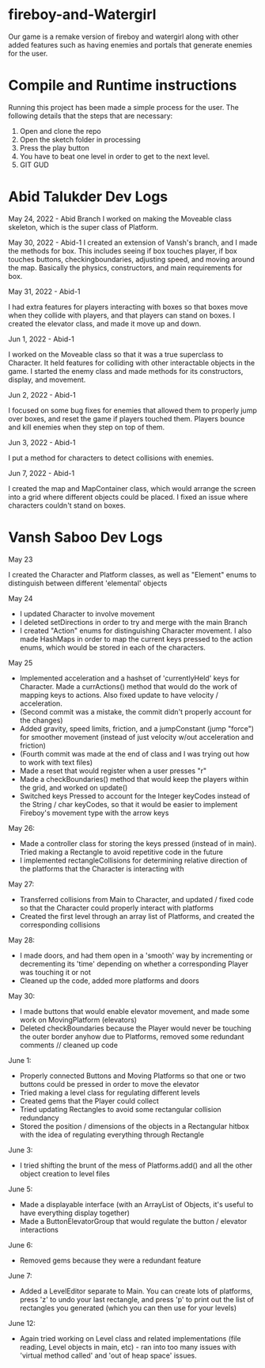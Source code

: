 # fireboy-and-Watergirl

Our game is a remake version of fireboy and watergirl along with other added features such as having enemies and portals that generate enemies for the user.

# Compile and Runtime instructions

Running this project has been made a simple process for the user. The following details that the steps that are necessary:

1. Open and clone the repo
2. Open the sketch folder in processing
3. Press the play button
4. You have to beat one level in order to get to the next level.
5. GIT GUD

# Abid Talukder Dev Logs

May 24, 2022 - Abid Branch
I worked on making the Moveable class skeleton, which is the super class of Platform.

May 30, 2022 - Abid-1
I created an extension of Vansh's branch, and I made the methods for box. This includes seeing if box touches player, if box touches buttons, checkingboundaries, adjusting speed, and moving around the map. Basically the physics, constructors, and main requirements for box.

May 31, 2022 - Abid-1

I had extra features for players interacting with boxes so that boxes move when they collide with players, and that players can stand on boxes. I created the elevator class, and made it move up and down.

Jun 1, 2022 - Abid-1

I worked on the Moveable class so that it was a true superclass to Character. It held features for colliding with other interactable objects in the game. I started the enemy class and made methods for its constructors, display, and movement.

Jun 2, 2022 - Abid-1

I focused on some bug fixes for enemies that allowed them to properly jump over boxes, and reset the game if players touched them. Players bounce and kill enemies when they step on top of them.

Jun 3, 2022 - Abid-1

I put a method for characters to detect collisions with enemies.

Jun 7, 2022 - Abid-1

I created the map and MapContainer class, which would arrange the screen into a grid where different objects could be placed. I fixed an issue where characters couldn't stand on boxes.

# Vansh Saboo Dev Logs

May 23

I created the Character and Platform classes, as well as "Element" enums to distinguish between different 'elemental' objects

May 24

- I updated Character to involve movement
- I deleted setDirections in order to try and merge with the main Branch
- I created "Action" enums for distinguishing Character movement. I also made HashMaps in order to map the current keys pressed to the action enums, which would be stored in each of the characters.

May 25

- Implemented acceleration and a hashset of 'currentlyHeld' keys for Character. Made a currActions() method that would do the work of mapping keys to actions. Also fixed update to have velocity / acceleration.
- (Second commit was a mistake, the commit didn't properly account for the changes)
- Added gravity, speed limits, friction, and a jumpConstant (jump "force") for smoother movement (instead of just velocity w/out acceleration and friction)
- (Fourth commit was made at the end of class and I was trying out how to work with text files)
- Made a reset that would register when a user presses "r"
- Made a checkBoundaries() method that would keep the players within the grid, and worked on update()
- Switched keys Pressed to account for the Integer keyCodes instead of the String / char keyCodes, so that it would be easier to implement Fireboy's movement type with the arrow keys


May 26:
- Made a controller class for storing the keys pressed (instead of in main). Tried making a Rectangle to avoid repetitive code in the future
- I implemented rectangleCollisions for determining relative direction of the platforms that the Character is interacting with

May 27:
- Transferred collisions from Main to Character, and updated / fixed code so that the Character could properly interact with platforms
- Created the first level through an array list of Platforms, and created the corresponding collisions


May 28:
- I made doors, and had them open in a 'smooth' way by incrementing or decrementing its 'time' depending on whether a corresponding Player was touching it or not
- Cleaned up the code, added more platforms and doors

May 30:
- I made buttons that would enable elevator movement, and made some work on MovingPlatform (elevators)
- Deleted checkBoundaries because the Player would never be touching the outer border anyhow due to Platforms, removed some redundant comments // cleaned up code

June 1:
- Properly connected Buttons and Moving Platforms so that one or two buttons could be pressed in order to move the elevator
- Tried making a level class for regulating different levels
- Created gems that the Player could collect
- Tried updating Rectangles to avoid some rectangular collision redundancy
- Stored the position / dimensions of the objects in a Rectangular hitbox with the idea of regulating everything through Rectangle

June 3:
- I tried shifting the brunt of the mess of Platforms.add() and all the other object creation to level files

June 5:
- Made a displayable interface (with an ArrayList of Objects, it's useful to have everything display together)
- Made a ButtonElevatorGroup that would regulate the button / elevator interactions

June 6:
- Removed gems because they were a redundant feature

June 7:
- Added a LevelEditor separate to Main. You can create lots of platforms, press 'z' to undo your last rectangle, and press 'p' to print out the list of rectangles you generated (which you can then use for your levels)

June 12:
- Again tried working on Level class and related implementations (file reading, Level objects in main, etc) - ran into too many issues with 'virtual method called' and 'out of heap space' issues.
